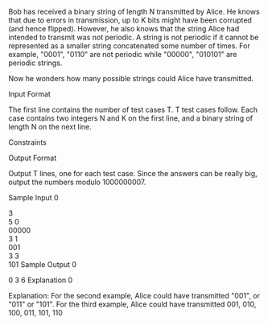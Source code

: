 Bob has received a binary string of length N transmitted by Alice. He knows that due to errors in transmission, up to K bits might have been corrupted (and hence flipped). However, he also knows that the string Alice had intended to transmit was not periodic. A string is not periodic if it cannot be represented as a smaller string concatenated some number of times. For example, "0001", "0110" are not periodic while "00000", "010101" are periodic strings.

Now he wonders how many possible strings could Alice have transmitted.

Input Format

The first line contains the number of test cases T. T test cases follow. Each case contains two integers N and K on the first line, and a binary string of length N on the next line.

Constraints




Output Format

Output T lines, one for each test case. Since the answers can be really big, output the numbers modulo 1000000007.

Sample Input 0

3  
5 0  
00000  
3 1  
001  
3 3  
101
Sample Output 0

0
3
6
Explanation 0

Explanation: For the second example, Alice could have transmitted "001", or "011" or "101".
For the third example, Alice could have transmitted 001, 010, 100, 011, 101, 110 
